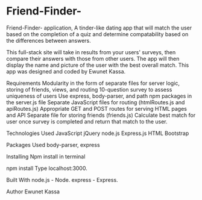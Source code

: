 # Friend-Finder-

Friend-Finder- application, A tinder-like dating app that will match the user based on the completion of a quiz and determine compatability based on the differences between answers.

This full-stack site will take in results from your users' surveys, then compare their answers with those from other users. The app will then display the name and picture of the user with the best overall match. This app was designed and coded by Ewunet Kassa.

Requirements
Modularity in the form of separate files for server logic, storing of friends, views, and routing 10-question survey to assess uniqueness of users
Use express, body-parser, and path npm packages in the server.js file
Separate JavaScript files for routing (htmlRoutes.js and apiRoutes.js)
Appropriate GET and POST routes for serving HTML pages and API 
Separate file for storing friends (friends.js)
Calculate best match for user once survey is completed and return that match to the user.

Technologies Used
JavaScript
jQuery
node.js
Express.js
HTML
Bootstrap

Packages Used
body-parser, express

Installing
Npm install in terminal

npm install
Type localhost:3000.

Built With
node.js - Node.
express - Express.

Author
Ewunet Kassa